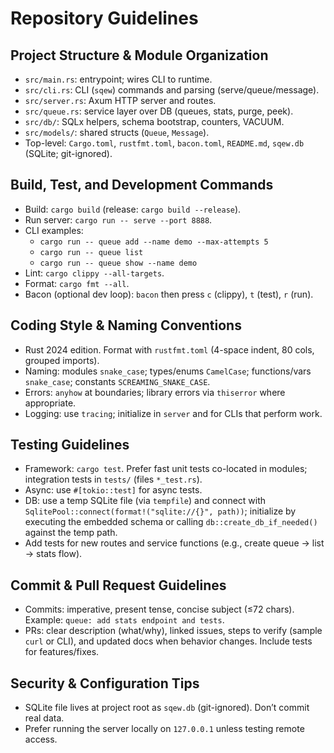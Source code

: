 # Repository Guidelines

## Project Structure & Module Organization
- `src/main.rs`: entrypoint; wires CLI to runtime.
- `src/cli.rs`: CLI (`sqew`) commands and parsing (serve/queue/message).
- `src/server.rs`: Axum HTTP server and routes.
- `src/queue.rs`: service layer over DB (queues, stats, purge, peek).
- `src/db/`: SQLx helpers, schema bootstrap, counters, VACUUM.
- `src/models/`: shared structs (`Queue`, `Message`).
- Top-level: `Cargo.toml`, `rustfmt.toml`, `bacon.toml`, `README.md`, `sqew.db` (SQLite; git-ignored).

## Build, Test, and Development Commands
- Build: `cargo build` (release: `cargo build --release`).
- Run server: `cargo run -- serve --port 8888`.
- CLI examples:
  - `cargo run -- queue add --name demo --max-attempts 5`
  - `cargo run -- queue list`
  - `cargo run -- queue show --name demo`
- Lint: `cargo clippy --all-targets`.
- Format: `cargo fmt --all`.
- Bacon (optional dev loop): `bacon` then press `c` (clippy), `t` (test), `r` (run).

## Coding Style & Naming Conventions
- Rust 2024 edition. Format with `rustfmt.toml` (4-space indent, 80 cols, grouped imports).
- Naming: modules `snake_case`; types/enums `CamelCase`; functions/vars `snake_case`; constants `SCREAMING_SNAKE_CASE`.
- Errors: `anyhow` at boundaries; library errors via `thiserror` where appropriate.
- Logging: use `tracing`; initialize in `server` and for CLIs that perform work.

## Testing Guidelines
- Framework: `cargo test`. Prefer fast unit tests co-located in modules; integration tests in `tests/` (files `*_test.rs`).
- Async: use `#[tokio::test]` for async tests.
- DB: use a temp SQLite file (via `tempfile`) and connect with `SqlitePool::connect(format!("sqlite://{}", path))`; initialize by executing the embedded schema or calling `db::create_db_if_needed()` against the temp path.
- Add tests for new routes and service functions (e.g., create queue → list → stats flow).

## Commit & Pull Request Guidelines
- Commits: imperative, present tense, concise subject (≤72 chars). Example: `queue: add stats endpoint and tests`.
- PRs: clear description (what/why), linked issues, steps to verify (sample `curl` or CLI), and updated docs when behavior changes. Include tests for features/fixes.

## Security & Configuration Tips
- SQLite file lives at project root as `sqew.db` (git-ignored). Don’t commit real data.
- Prefer running the server locally on `127.0.0.1` unless testing remote access.
